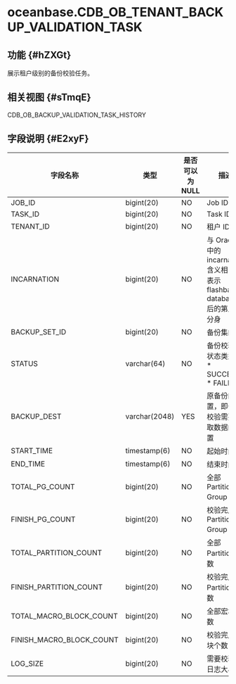 oceanbase.CDB_OB_TENANT_BACKUP_VALIDATION_TASK 
===================================================================



功能 {#hZXGt}
-----------

展示租户级别的备份校验任务。

相关视图 {#sTmqE}
-------------

CDB_OB_BACKUP_VALIDATION_TASK_HISTORY

字段说明 {#E2xyF}
-------------



|         **字段名称**         |    **类型**     | **是否可以为 NULL** |                                                                **描述**                                                                 |
|--------------------------|---------------|----------------|---------------------------------------------------------------------------------------------------------------------------------------|
| JOB_ID                   | bigint(20)    | NO             | Job ID                                                                                                                                |
| TASK_ID                  | bigint(20)    | NO             | Task ID                                                                                                                               |
| TENANT_ID                | bigint(20)    | NO             | 租户 ID                                                                                                                                 |
| INCARNATION              | bigint(20)    | NO             | 与 Oracle 中的 incarnation 含义相关，表示 flashback database 后的第几次分身                                                                            |
| BACKUP_SET_ID            | bigint(20)    | NO             | 备份集的 ID                                                                                                                               |
| STATUS                   | varchar(64)   | NO             | 备份校验的状态类型： * SUCCESS   * FAILED    |
| BACKUP_DEST              | varchar(2048) | YES            | 原备份的位置，即备份校验需要读取数据的位置                                                                                                                 |
| START_TIME               | timestamp(6)  | NO             | 起始时间                                                                                                                                  |
| END_TIME                 | timestamp(6)  | NO             | 结束时间                                                                                                                                  |
| TOTAL_PG_COUNT           | bigint(20)    | NO             | 全部 Partition Group 个数                                                                                                                 |
| FINISH_PG_COUNT          | bigint(20)    | NO             | 校验完成的  Partition Group 个数                                                                                                             |
| TOTAL_PARTITION_COUNT    | bigint(20)    | NO             | 全部 Partition 个数                                                                                                                       |
| FINISH_PARTITION_COUNT   | bigint(20)    | NO             | 校验完成的 Partition个数                                                                                                                     |
| TOTAL_MACRO_BLOCK_COUNT  | bigint(20)    | NO             | 全部宏块个数                                                                                                                                |
| FINISH_MACRO_BLOCK_COUNT | bigint(20)    | NO             | 校验完成宏块个数                                                                                                                              |
| LOG_SIZE                 | bigint(20)    | NO             | 需要校验的日志大小                                                                                                                             |



